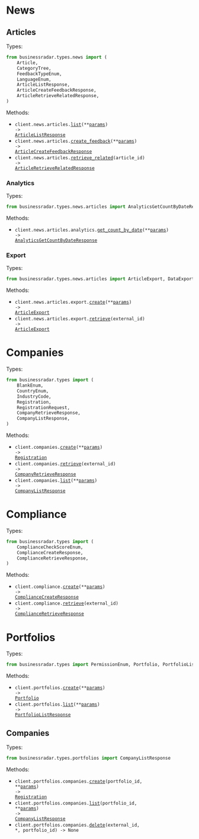 # News

## Articles

Types:

```python
from businessradar.types.news import (
    Article,
    CategoryTree,
    FeedbackTypeEnum,
    LanguageEnum,
    ArticleListResponse,
    ArticleCreateFeedbackResponse,
    ArticleRetrieveRelatedResponse,
)
```

Methods:

- <code title="get /ext/v3/articles">client.news.articles.<a href="./src/businessradar/resources/news/articles/articles.py">list</a>(\*\*<a href="src/businessradar/types/news/article_list_params.py">params</a>) -> <a href="./src/businessradar/types/news/article_list_response.py">ArticleListResponse</a></code>
- <code title="post /ext/v3/articles/feedback/">client.news.articles.<a href="./src/businessradar/resources/news/articles/articles.py">create_feedback</a>(\*\*<a href="src/businessradar/types/news/article_create_feedback_params.py">params</a>) -> <a href="./src/businessradar/types/news/article_create_feedback_response.py">ArticleCreateFeedbackResponse</a></code>
- <code title="get /ext/v3/articles/{article_id}/related/">client.news.articles.<a href="./src/businessradar/resources/news/articles/articles.py">retrieve_related</a>(article_id) -> <a href="./src/businessradar/types/news/article_retrieve_related_response.py">ArticleRetrieveRelatedResponse</a></code>

### Analytics

Types:

```python
from businessradar.types.news.articles import AnalyticsGetCountByDateResponse
```

Methods:

- <code title="get /ext/v3/articles/analytics/dates/">client.news.articles.analytics.<a href="./src/businessradar/resources/news/articles/analytics.py">get_count_by_date</a>(\*\*<a href="src/businessradar/types/news/articles/analytics_get_count_by_date_params.py">params</a>) -> <a href="./src/businessradar/types/news/articles/analytics_get_count_by_date_response.py">AnalyticsGetCountByDateResponse</a></code>

### Export

Types:

```python
from businessradar.types.news.articles import ArticleExport, DataExportFileType, MediaTypeEnum
```

Methods:

- <code title="post /ext/v3/articles/export/">client.news.articles.export.<a href="./src/businessradar/resources/news/articles/export.py">create</a>(\*\*<a href="src/businessradar/types/news/articles/export_create_params.py">params</a>) -> <a href="./src/businessradar/types/news/articles/article_export.py">ArticleExport</a></code>
- <code title="get /ext/v3/articles/export/{external_id}">client.news.articles.export.<a href="./src/businessradar/resources/news/articles/export.py">retrieve</a>(external_id) -> <a href="./src/businessradar/types/news/articles/article_export.py">ArticleExport</a></code>

# Companies

Types:

```python
from businessradar.types import (
    BlankEnum,
    CountryEnum,
    IndustryCode,
    Registration,
    RegistrationRequest,
    CompanyRetrieveResponse,
    CompanyListResponse,
)
```

Methods:

- <code title="post /ext/v3/companies">client.companies.<a href="./src/businessradar/resources/companies.py">create</a>(\*\*<a href="src/businessradar/types/company_create_params.py">params</a>) -> <a href="./src/businessradar/types/registration.py">Registration</a></code>
- <code title="get /ext/v3/companies/{external_id}">client.companies.<a href="./src/businessradar/resources/companies.py">retrieve</a>(external_id) -> <a href="./src/businessradar/types/company_retrieve_response.py">CompanyRetrieveResponse</a></code>
- <code title="get /ext/v3/companies">client.companies.<a href="./src/businessradar/resources/companies.py">list</a>(\*\*<a href="src/businessradar/types/company_list_params.py">params</a>) -> <a href="./src/businessradar/types/company_list_response.py">CompanyListResponse</a></code>

# Compliance

Types:

```python
from businessradar.types import (
    ComplianceCheckScoreEnum,
    ComplianceCreateResponse,
    ComplianceRetrieveResponse,
)
```

Methods:

- <code title="post /ext/v3/compliance">client.compliance.<a href="./src/businessradar/resources/compliance.py">create</a>(\*\*<a href="src/businessradar/types/compliance_create_params.py">params</a>) -> <a href="./src/businessradar/types/compliance_create_response.py">ComplianceCreateResponse</a></code>
- <code title="get /ext/v3/compliance/{external_id}">client.compliance.<a href="./src/businessradar/resources/compliance.py">retrieve</a>(external_id) -> <a href="./src/businessradar/types/compliance_retrieve_response.py">ComplianceRetrieveResponse</a></code>

# Portfolios

Types:

```python
from businessradar.types import PermissionEnum, Portfolio, PortfolioListResponse
```

Methods:

- <code title="post /ext/v3/portfolios">client.portfolios.<a href="./src/businessradar/resources/portfolios/portfolios.py">create</a>(\*\*<a href="src/businessradar/types/portfolio_create_params.py">params</a>) -> <a href="./src/businessradar/types/portfolio.py">Portfolio</a></code>
- <code title="get /ext/v3/portfolios">client.portfolios.<a href="./src/businessradar/resources/portfolios/portfolios.py">list</a>(\*\*<a href="src/businessradar/types/portfolio_list_params.py">params</a>) -> <a href="./src/businessradar/types/portfolio_list_response.py">PortfolioListResponse</a></code>

## Companies

Types:

```python
from businessradar.types.portfolios import CompanyListResponse
```

Methods:

- <code title="post /ext/v3/portfolios/{portfolio_id}/companies">client.portfolios.companies.<a href="./src/businessradar/resources/portfolios/companies.py">create</a>(portfolio_id, \*\*<a href="src/businessradar/types/portfolios/company_create_params.py">params</a>) -> <a href="./src/businessradar/types/registration.py">Registration</a></code>
- <code title="get /ext/v3/portfolios/{portfolio_id}/companies">client.portfolios.companies.<a href="./src/businessradar/resources/portfolios/companies.py">list</a>(portfolio_id, \*\*<a href="src/businessradar/types/portfolios/company_list_params.py">params</a>) -> <a href="./src/businessradar/types/portfolios/company_list_response.py">CompanyListResponse</a></code>
- <code title="delete /ext/v3/portfolios/{portfolio_id}/companies/{external_id}">client.portfolios.companies.<a href="./src/businessradar/resources/portfolios/companies.py">delete</a>(external_id, \*, portfolio_id) -> None</code>
